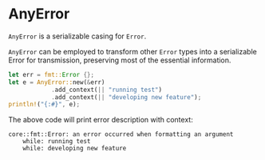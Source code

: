 # AnyError

`AnyError` is a serializable casing for `Error`.

`AnyError` can be employed to transform other `Error` types into a serializable Error for transmission, preserving most of the essential information.

```rust
let err = fmt::Error {};
let e = AnyError::new(&err)
            .add_context(|| "running test")
            .add_context(|| "developing new feature");
println!("{:#}", e);
```

The above code will print error description with context:

```text
core::fmt::Error: an error occurred when formatting an argument
    while: running test
    while: developing new feature
```